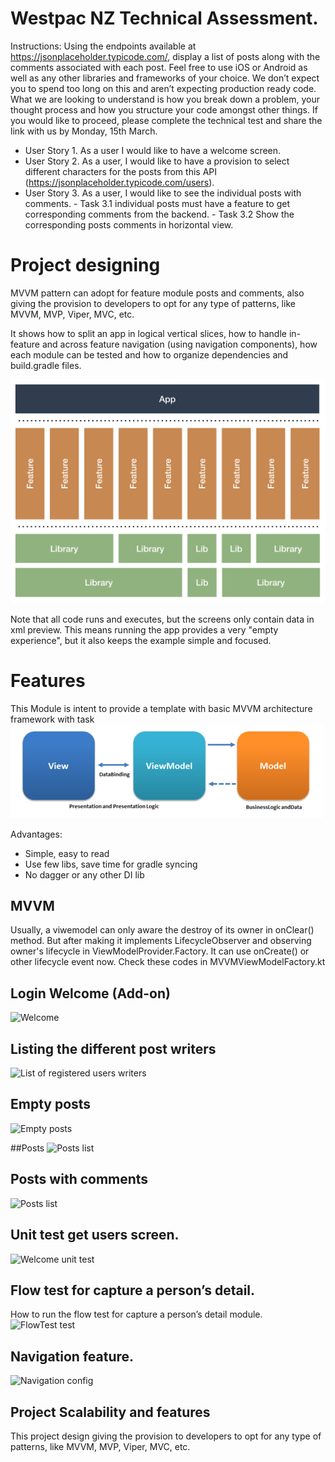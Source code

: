 # Westpac NZ Technical Assessment.

Instructions: Using the endpoints available at https://jsonplaceholder.typicode.com/, display a list of posts along with the comments associated with each post. Feel free to use iOS or Android as well as any other libraries and frameworks of your choice. We don’t expect you to spend too long on this and aren’t expecting production ready code. What we are looking to understand is how you break down a problem, your thought process and how you structure your code amongst other things. If you would like to proceed, please complete the technical test and share the link with us by Monday, 15th March.


- User Story 1. As a user I would like to have a welcome screen. 
- User Story 2. As a user, I would like to have a provision to select different characters for the posts from this API (https://jsonplaceholder.typicode.com/users).
- User Story 3. As a user, I would like to see the individual posts with comments.
      - Task 3.1  individual posts must have a feature to get corresponding comments from the backend.
      - Task 3.2 Show the corresponding posts comments in horizontal view.


# Project designing

MVVM pattern can adopt for feature module posts and comments, also giving the provision to developers to opt for any type of patterns, like MVVM, MVP, Viper, MVC, etc.

It shows how to split an app in logical vertical slices, how to handle in-feature and across feature navigation (using navigation components), how each module can be tested and how to organize dependencies and build.gradle files. 

![Modularized architecture](https://github.com/anandmampuzhakal/CucumberTest/blob/main/readme/modularized_architecture.png)

Note that all code runs and executes, but the screens only contain data in xml preview. This means running the app provides a very "empty experience", but it also keeps the example simple and focused.

# Features 
This Module is intent to provide a template with basic MVVM architecture framework with task 
![MVVM pattern](https://github.com/anandmampuzhakal/CucumberTest/blob/main/readme/mvvmpattern.png)

Advantages:

- Simple, easy to read
- Use few libs, save time for gradle syncing
- No dagger or any other DI lib

## MVVM
Usually, a viwemodel can only aware the destroy of its owner in onClear() method. But after making it implements LifecycleObserver and observing owner's lifecycle in ViewModelProvider.Factory. It can use onCreate() or other lifecycle event now.
Check these codes in MVVMViewModelFactory.kt

## Login Welcome (Add-on)
![Welcome](https://github.com/anandmampuzhakal/WestpacAssessment/blob/main/readme/welcomescreen.png)

## Listing the different post writers
![List of registered users writers](https://github.com/anandmampuzhakal/WestpacAssessment/blob/main/readme/list_of_users.png)

## Empty posts
![Empty posts](https://github.com/anandmampuzhakal/WestpacAssessment/blob/main/readme/empty_post.png)

##Posts
![Posts list](https://github.com/anandmampuzhakal/WestpacAssessment/blob/main/readme/post_list.png)

## Posts with comments
![Posts list](https://github.com/anandmampuzhakal/WestpacAssessment/blob/main/readme/show_comments.png)

## Unit test get users screen. 
![Welcome unit test](https://github.com/anandmampuzhakal/WestpacAssessment/blob/main/readme/unittest.png)

## Flow test for capture a person’s detail. 
How to run the flow test for capture a person’s detail module.
![FlowTest test](https://github.com/anandmampuzhakal/WestpacAssessment/blob/main/readme/howtorun.png)

## Navigation feature. 
![Navigation config](https://github.com/anandmampuzhakal/WestpacAssessment/blob/main/readme/navigation.png)

## Project Scalability and features 
This project design giving the provision to developers to opt for any type of patterns, like MVVM, MVP, Viper, MVC, etc.

